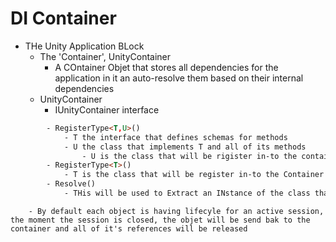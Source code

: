 ﻿# DI Container

- THe Unity Application BLock
	- The 'Container', UnityContainer
		- A COntainer Objet that stores all dependencies for the application in it an auto-resolve them based on their internal dependencies
	- UnityContainer
		- IUnityContainer interface
````html
		- RegisterType<T,U>()
			- T the interface that defines schemas for methods 
			- U the class that implements T and all of its methods
				- U is the class that will be rigister in-to the container and it will be queries using T
		- RegisterType<T>()
			- T is the class that will be register in-to the Container
		- Resolve()
			- THis will be used to Extract an INstance of the class that is register in-to the container 
````
		- By default each object is having lifecyle for an active session, the moment the session is closed, the objet will be send bak to the container and all of it's references will be released 

